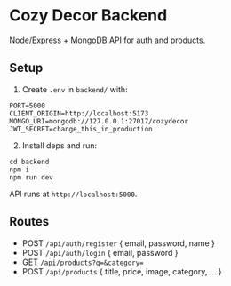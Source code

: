 # Cozy Decor Backend

Node/Express + MongoDB API for auth and products.

## Setup

1. Create `.env` in `backend/` with:

```
PORT=5000
CLIENT_ORIGIN=http://localhost:5173
MONGO_URI=mongodb://127.0.0.1:27017/cozydecor
JWT_SECRET=change_this_in_production
```

2. Install deps and run:

```
cd backend
npm i
npm run dev
```

API runs at `http://localhost:5000`.

## Routes

- POST `/api/auth/register` { email, password, name }
- POST `/api/auth/login` { email, password }
- GET `/api/products?q=&category=`
- POST `/api/products` { title, price, image, category, ... }


